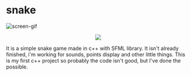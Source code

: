# snake

![screen-gif](./snake_gif.gif)

<p align="center" width="100%">
    <img src="./snake_gif.gif"> 
</p>

It is a simple snake game made in c++ with SFML library.
It isn't already finished, i'm working for sounds, points display and other little things.
This is my first c++ project so probably the code isn't good, but I've done the possible.
